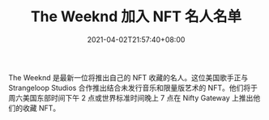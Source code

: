 ﻿---
title: "The Weeknd 加入 NFT 名人名单"
date: 2021-04-02T21:57:40+08:00
lastmod: 2021-04-02T16:45:40+08:00
draft: false
authors: ["Lynn"]
description: "The Weeknd 是最新一位将推出自己的 NFT 收藏的名人。这位美国歌手正与 Strangeloop Studios 合作推出结合未发行音乐和限量版艺术的 NFT。他们将于周六美国东部时间下午 2 点或世界标准时间晚上 7 点在 Nifty Gateway 上推出他们的收藏 NFT。"
featuredImage: "the-weeknd-joins-list-of-celebs-aping-into-nfts.png"
tags: ["Virtual World","虚拟世界","Play to Earn"]
categories: ["news"]
news: ["虚拟世界"]
weight: 
lightgallery: true
pinned: false
recommend: false
recommend1: false
---

The Weeknd 是最新一位将推出自己的 NFT 收藏的名人。这位美国歌手正与 Strangeloop Studios 合作推出结合未发行音乐和限量版艺术的 NFT。他们将于周六美国东部时间下午 2 点或世界标准时间晚上 7 点在 Nifty Gateway 上推出他们的收藏 NFT。

<!--more-->

